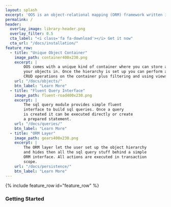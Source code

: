 ```yaml
---
layout: splash
excerpt: 'OOS is an object-relational mapping (ORM) framework written in C++. It aims to encapsulate all the database backend stuff. You dont have to deal with database backends or sql statements neither with mapping of data types or serialization of objects. It comes with a unique container for your objects, a fluent sql query interface and on top an ORM layer.<br /> <small><a href="https://github.com/zussel/oos/releases/tag/v0.2.1">Latest release v0.2.1</a></small><br /><br /> {::nomarkdown}<iframe style="display: inline-block;" src="https://ghbtns.com/github-btn.html?user=zussel&repo=oos&type=star&count=true&size=large" frameborder="0" scrolling="0" width="160px" height="30px"></iframe> <iframe style="display: inline-block;" src="https://ghbtns.com/github-btn.html?user=zussel&repo=oos&type=fork&count=true&size=large" frameborder="0" scrolling="0" width="158px" height="30px"></iframe>{:/nomarkdown}'
permalink: /
header:
  overlay_image: library-header.png
  overlay_filter: 0.5
  cta_label: "<i class='fa fa-download'></i> Get it now"
  cta_url: "/docs/installation/"
feature_row:
  - title: "Unique Object Container"
    image_path: container400x230.png
    excerpt: |
        OOS comes with a unique kind of container where you can store all
        your objects in. Once the hierarchy is set up you can perform all
        CRUD operations on the container plus filtering and using views.
    url: "/docs/objects/"
    btn_label: "Learn More"
  - title: "Fluent Query Interface"
    image_path: fluent-road400x230.png
    excerpt: |
        The sql query module provides simple fluent
        interface to build sql queries. Once a query
        is created it can be executed directly or create
        a prepared statement.
    url: "/docs/queries/"
    btn_label: "Learn More"
  - title: "ORM Layer"
    image_path: gears400x230.png
    excerpt: |
        The ORM layer let the user set up the object hierarchy
        and hides then all the sql query stuff behind a simple
        ORM interface. All actions are executed in transaction
        scope. 
    url: "/docs/persistence/"
    btn_label: "Learn More"
---
```


{% include feature_row id="feature_row" %}

### Getting Started


